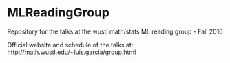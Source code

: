 # MLReadingGroup

Repository for the talks at the wustl math/stats ML reading group - Fall 2016

Official website and schedule of the talks at: http://math.wustl.edu/~luis.garcia/group.html



